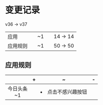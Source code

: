 # 变更记录

v36 -> v37

||||||
|-|:-:|:-:|:-:|:-:|
|应用||~1||14 -> 14|
|应用规则||~1||50 -> 50|

## 应用规则

||+|~|-|
|:-:|-|-|-|
|今日头条<br>~1||<li>点击不感兴趣按钮||
